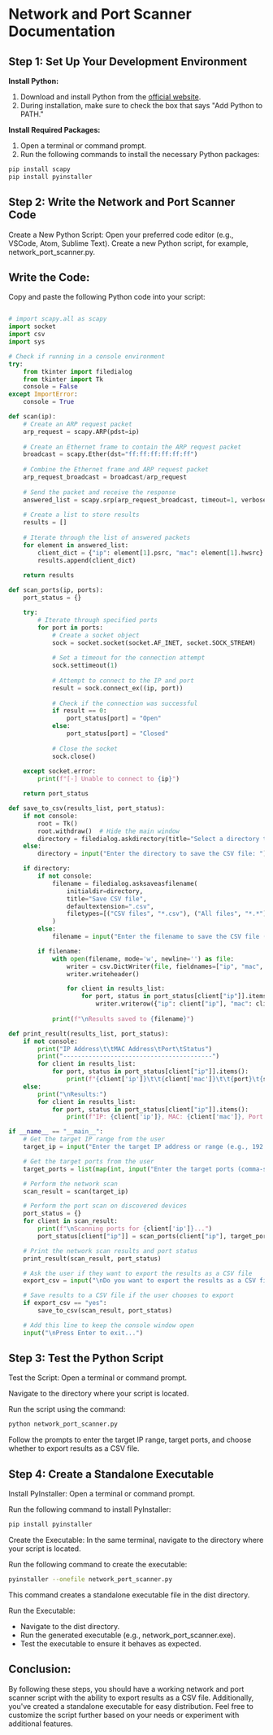# Network and Port Scanner Documentation

## Step 1: Set Up Your Development Environment

**Install Python:**

1. Download and install Python from the [official website](https://www.python.org/downloads/).
2. During installation, make sure to check the box that says "Add Python to PATH."

**Install Required Packages:**

1. Open a terminal or command prompt.
2. Run the following commands to install the necessary Python packages:

```bash
pip install scapy
pip install pyinstaller
```

## Step 2: Write the Network and Port Scanner Code
Create a New Python Script:
Open your preferred code editor (e.g., VSCode, Atom, Sublime Text).
Create a new Python script, for example, network_port_scanner.py.

## Write the Code:
Copy and paste the following Python code into your script:
```python

# import scapy.all as scapy
import socket
import csv
import sys

# Check if running in a console environment
try:
    from tkinter import filedialog
    from tkinter import Tk
    console = False
except ImportError:
    console = True

def scan(ip):
    # Create an ARP request packet
    arp_request = scapy.ARP(pdst=ip)
    
    # Create an Ethernet frame to contain the ARP request packet
    broadcast = scapy.Ether(dst="ff:ff:ff:ff:ff:ff")
    
    # Combine the Ethernet frame and ARP request packet
    arp_request_broadcast = broadcast/arp_request
    
    # Send the packet and receive the response
    answered_list = scapy.srp(arp_request_broadcast, timeout=1, verbose=False)[0]
    
    # Create a list to store results
    results = []
    
    # Iterate through the list of answered packets
    for element in answered_list:
        client_dict = {"ip": element[1].psrc, "mac": element[1].hwsrc}
        results.append(client_dict)
    
    return results

def scan_ports(ip, ports):
    port_status = {}

    try:
        # Iterate through specified ports
        for port in ports:
            # Create a socket object
            sock = socket.socket(socket.AF_INET, socket.SOCK_STREAM)
            
            # Set a timeout for the connection attempt
            sock.settimeout(1)
            
            # Attempt to connect to the IP and port
            result = sock.connect_ex((ip, port))
            
            # Check if the connection was successful
            if result == 0:
                port_status[port] = "Open"
            else:
                port_status[port] = "Closed"
            
            # Close the socket
            sock.close()
    
    except socket.error:
        print(f"[-] Unable to connect to {ip}")

    return port_status

def save_to_csv(results_list, port_status):
    if not console:
        root = Tk()
        root.withdraw()  # Hide the main window
        directory = filedialog.askdirectory(title="Select a directory to save the CSV file")
    else:
        directory = input("Enter the directory to save the CSV file: ")

    if directory:
        if not console:
            filename = filedialog.asksaveasfilename(
                initialdir=directory,
                title="Save CSV file",
                defaultextension=".csv",
                filetypes=[("CSV files", "*.csv"), ("All files", "*.*")]
            )
        else:
            filename = input("Enter the filename to save the CSV file (e.g., scan_results.csv): ")

        if filename:
            with open(filename, mode='w', newline='') as file:
                writer = csv.DictWriter(file, fieldnames=["ip", "mac", "port", "status"])
                writer.writeheader()

                for client in results_list:
                    for port, status in port_status[client["ip"]].items():
                        writer.writerow({"ip": client["ip"], "mac": client["mac"], "port": port, "status": status})
                
            print(f"\nResults saved to {filename}")

def print_result(results_list, port_status):
    if not console:
        print("IP Address\t\tMAC Address\tPort\tStatus")
        print("-----------------------------------------")
        for client in results_list:
            for port, status in port_status[client["ip"]].items():
                print(f"{client['ip']}\t\t{client['mac']}\t\t{port}\t{status}")
    else:
        print("\nResults:")
        for client in results_list:
            for port, status in port_status[client["ip"]].items():
                print(f"IP: {client['ip']}, MAC: {client['mac']}, Port: {port}, Status: {status}")

if __name__ == "__main__":
    # Get the target IP range from the user
    target_ip = input("Enter the target IP address or range (e.g., 192.168.1.1/24): ")

    # Get the target ports from the user
    target_ports = list(map(int, input("Enter the target ports (comma-separated): ").split(',')))

    # Perform the network scan
    scan_result = scan(target_ip)

    # Perform the port scan on discovered devices
    port_status = {}
    for client in scan_result:
        print(f"\nScanning ports for {client['ip']}...")
        port_status[client["ip"]] = scan_ports(client["ip"], target_ports)

    # Print the network scan results and port status
    print_result(scan_result, port_status)

    # Ask the user if they want to export the results as a CSV file
    export_csv = input("\nDo you want to export the results as a CSV file? (yes/no): ").lower()

    # Save results to a CSV file if the user chooses to export
    if export_csv == "yes":
        save_to_csv(scan_result, port_status)

    # Add this line to keep the console window open
    input("\nPress Enter to exit...")

```
## Step 3: Test the Python Script
Test the Script:
Open a terminal or command prompt.

Navigate to the directory where your script is located.

Run the script using the command:
``` bash
python network_port_scanner.py
```
Follow the prompts to enter the target IP range, target ports, and choose whether to export results as a CSV file.

## Step 4: Create a Standalone Executable
Install PyInstaller:
Open a terminal or command prompt.

Run the following command to install PyInstaller:
``` bash
pip install pyinstaller
```
Create the Executable:
In the same terminal, navigate to the directory where your script is located.

Run the following command to create the executable:
``` bash
pyinstaller --onefile network_port_scanner.py
```
This command creates a standalone executable file in the dist directory.

Run the Executable:
- Navigate to the dist directory.
- Run the generated executable (e.g., network_port_scanner.exe).
- Test the executable to ensure it behaves as expected.

## Conclusion:
By following these steps, you should have a working network and port scanner script with the ability to export results as a CSV file. Additionally, you've created a standalone executable for easy distribution. Feel free to customize the script further based on your needs or experiment with additional features.

